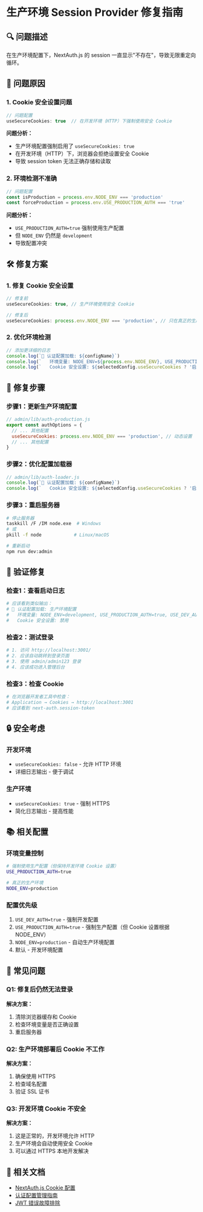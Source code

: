 # 生产环境 Session Provider 修复指南

## 🔍 问题描述

在生产环境配置下，NextAuth.js 的 session 一直显示"不存在"，导致无限重定向循环。

## 🐛 问题原因

### 1. Cookie 安全设置问题
```javascript
// 问题配置
useSecureCookies: true  // 在开发环境（HTTP）下强制使用安全 Cookie
```

**问题分析：**
- 生产环境配置强制启用了 `useSecureCookies: true`
- 在开发环境（HTTP）下，浏览器会拒绝设置安全 Cookie
- 导致 session token 无法正确存储和读取

### 2. 环境检测不准确
```javascript
// 问题配置
const isProduction = process.env.NODE_ENV === 'production'
const forceProduction = process.env.USE_PRODUCTION_AUTH === 'true'
```

**问题分析：**
- `USE_PRODUCTION_AUTH=true` 强制使用生产配置
- 但 `NODE_ENV` 仍然是 `development`
- 导致配置冲突

## 🛠️ 修复方案

### 1. 修复 Cookie 安全设置
```javascript
// 修复前
useSecureCookies: true, // 生产环境使用安全 Cookie

// 修复后
useSecureCookies: process.env.NODE_ENV === 'production', // 只在真正的生产环境使用安全 Cookie
```

### 2. 优化环境检测
```javascript
// 添加更详细的日志
console.log(`🔐 认证配置加载: ${configName}`)
console.log(`   环境变量: NODE_ENV=${process.env.NODE_ENV}, USE_PRODUCTION_AUTH=${process.env.USE_PRODUCTION_AUTH}, USE_DEV_AUTH=${process.env.USE_DEV_AUTH}`)
console.log(`   Cookie 安全设置: ${selectedConfig.useSecureCookies ? '启用' : '禁用'}`)
```

## 🔧 修复步骤

### 步骤1：更新生产环境配置
```javascript
// admin/lib/auth-production.js
export const authOptions = {
  // ... 其他配置
  useSecureCookies: process.env.NODE_ENV === 'production', // 动态设置
  // ... 其他配置
}
```

### 步骤2：优化配置加载器
```javascript
// admin/lib/auth-loader.js
console.log(`🔐 认证配置加载: ${configName}`)
console.log(`   Cookie 安全设置: ${selectedConfig.useSecureCookies ? '启用' : '禁用'}`)
```

### 步骤3：重启服务器
```bash
# 停止服务器
taskkill /F /IM node.exe  # Windows
# 或
pkill -f node            # Linux/macOS

# 重新启动
npm run dev:admin
```

## 🧪 验证修复

### 检查1：查看启动日志
```bash
# 应该看到类似输出：
# 🔐 认证配置加载: 生产环境配置
#   环境变量: NODE_ENV=development, USE_PRODUCTION_AUTH=true, USE_DEV_AUTH=undefined
#   Cookie 安全设置: 禁用
```

### 检查2：测试登录
```bash
# 1. 访问 http://localhost:3001/
# 2. 应该自动跳转到登录页面
# 3. 使用 admin/admin123 登录
# 4. 应该成功进入管理后台
```

### 检查3：检查 Cookie
```bash
# 在浏览器开发者工具中检查：
# Application → Cookies → http://localhost:3001
# 应该看到 next-auth.session-token
```

## 🔒 安全考虑

### 开发环境
- `useSecureCookies: false` - 允许 HTTP 环境
- 详细日志输出 - 便于调试

### 生产环境
- `useSecureCookies: true` - 强制 HTTPS
- 简化日志输出 - 提高性能

## 📚 相关配置

### 环境变量控制
```bash
# 强制使用生产配置（但保持开发环境 Cookie 设置）
USE_PRODUCTION_AUTH=true

# 真正的生产环境
NODE_ENV=production
```

### 配置优先级
1. `USE_DEV_AUTH=true` - 强制开发配置
2. `USE_PRODUCTION_AUTH=true` - 强制生产配置（但 Cookie 设置根据 NODE_ENV）
3. `NODE_ENV=production` - 自动生产环境配置
4. 默认 - 开发环境配置

## 🚨 常见问题

### Q1: 修复后仍然无法登录
**解决方案：**
1. 清除浏览器缓存和 Cookie
2. 检查环境变量是否正确设置
3. 重启服务器

### Q2: 生产环境部署后 Cookie 不工作
**解决方案：**
1. 确保使用 HTTPS
2. 检查域名配置
3. 验证 SSL 证书

### Q3: 开发环境 Cookie 不安全
**解决方案：**
1. 这是正常的，开发环境允许 HTTP
2. 生产环境会自动使用安全 Cookie
3. 可以通过 HTTPS 本地开发解决

## 📖 相关文档

- [NextAuth.js Cookie 配置](https://next-auth.js.org/configuration/options#cookies)
- [认证配置管理指南](./AUTH_CONFIG_GUIDE.md)
- [JWT 错误故障排除](./JWT_ERROR_TROUBLESHOOTING.md)
